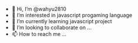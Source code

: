 - 👋 Hi, I’m @wahyu2810
- 👀 I’m interested in javascript progaming language
- 🌱 I’m currently learning javascript project
- 💞️ I’m looking to collaborate on ...
- 📫 How to reach me ...

<!---
wahyu2810/wahyu2810 is a ✨ special ✨ repository because its `README.md` (this file) appears on your GitHub profile.
You can click the Preview link to take a look at your changes.
--->
